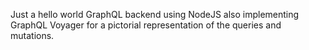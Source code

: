 Just a hello world GraphQL backend using NodeJS also implementing GraphQL Voyager for a pictorial representation of the queries and mutations.
